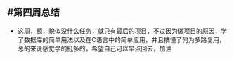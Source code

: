 #第四周总结
---
- 这周，额，貌似没什么任务，就只有最后的项目，不过因为做项目的原因，学了数据库的简单用法以及在C语言中的简单应用，并且搞懂了何为多路复用，总的来说感觉学的挺多的，希望自己可以早点回去，加油
